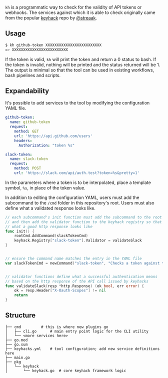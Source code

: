 `kh` is a programmatic way to check for the validity of API tokens or webhooks. The services against
which it is able to check originally came from the popular [keyhack](https://github.com/streaak/keyhacks#Slack-API-token)
repo by [@streaak](https://github.com/streaak/).

## Usage

```bash
$ kh github-token XXXXXXXXXXXXXXXXXXXXXXXXX
=> XXXXXXXXXXXXXXXXXXXXXXXXX
```

If the token is valid, `kh` will print the token and return a 0 status to bash. If the token is
invalid, nothing will be printed and the status returned will be 1. The output is minimal so that
the tool can be used in existing workflows, bash pipelines and scripts.

## Expandability

It's possible to add services to the tool by modifying the configuration YAML file. 

```yaml
github-token:
  name: github-token
  request:
    method: GET
    url: 'https://api.github.com/users'
    headers:
      Authorization: "token %s"

slack-token:
  name: slack-token
  request:
    method: POST
    url: 'https://slack.com/api/auth.test?token=%s&pretty=1'
```

In the parameters where a token is to be interpolated, place a template symbol, `%s`, in place of
the token value.

In addition to editing the configuration YAML, users must add the subcommand to the `/cmd`
folder in this repository's root. Users must also define what a validated response looks like. 

```go
// each subcommand's init function must add the subcommand to the root cli command
// and then add the validator function to the keyhack registry so that it knows
// what a good http response looks like
func init() {
	rootCmd.AddCommand(slackTokenCmd)
	keyhack.Registry["slack-token"].Validator = validateSlack
}


// ensure the command name matches the entry in the YAML file
var slackTokenCmd = newCommand("slack-token", "Checks a token against the Slack API")


// validator functions define what a successful authentication means 
// based on the http response of the API call issued by keyhacks
func validateSlack(resp *http.Response) (ok bool, err error) {
	ok = resp.Header["X-Oauth-Scopes"] != nil
	return
}
```

## Structure

```
├── cmd			# this is where new plugins go
│   ├── cli.go		# main entry point logic for the CLI utility
│   └── <more services here>
├── go.mod
├── go.sum
├── keyhacks.yml	# tool configuration; add new service definitions here
├── main.go		
├── pkg
│   └── keyhack
│       └── keyhack.go	# core keyhack framework logic

```
